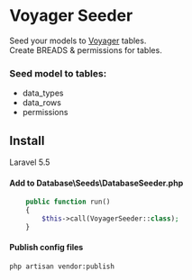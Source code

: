 
# Voyager Seeder
Seed your models to [Voyager](https://laravelvoyager.com/) tables.<br>
Create BREADS & permissions for tables.

### Seed model to tables:
 - data_types
 - data_rows
 - permissions

## Install
Laravel 5.5

#### Add to Database\Seeds\DatabaseSeeder.php

``` php
    public function run()
    {
        $this->call(VoyagerSeeder::class);
    }
   ```
#### Publish config files

``` bash
php artisan vendor:publish
```
